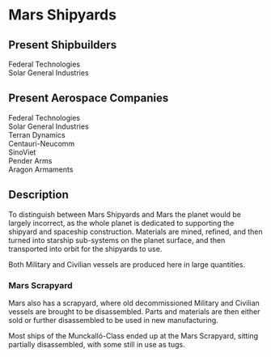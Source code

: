 # Mars Shipyards
## Present Shipbuilders
Federal Technologies  
Solar General Industries
## Present Aerospace Companies
Federal Technologies  
Solar General Industries  
Terran Dynamics  
Centauri-Neucomm  
SinoViet  
Pender Arms  
Aragon Armaments  
## Description
To distinguish between Mars Shipyards and Mars the planet would be largely incorrect, as the whole planet is dedicated to supporting the shipyard and spaceship construction. Materials are mined, refined, and then turned into starship sub-systems on the planet surface, and then transported into orbit for the shipyards to use.  
  
Both Military and Civilian vessels are produced here in large quantities.  
### Mars Scrapyard
Mars also has a scrapyard, where old decommissioned Military and Civilian vessels are brought to be disassembled. Parts and materials are then either sold or further disassembled to be used in new manufacturing.  
  
Most ships of the Munckalló-Class ended up at the Mars Scrapyard, sitting partially disassembled, with some still in use as tugs.